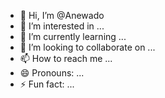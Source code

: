- 👋 Hi, I’m @Anewado
- 👀 I’m interested in ...
- 🌱 I’m currently learning ...
- 💞️ I’m looking to collaborate on ...
- 📫 How to reach me ...
- 😄 Pronouns: ...
- ⚡ Fun fact: ...

<!---
Anewado/Anewado is a ✨ special ✨ repository because its `README.md` (this file) appears on your GitHub profile.
You can click the Preview link to take a look at your changes.
--->
